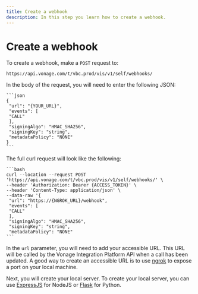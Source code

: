 ```yaml
---
title: Create a webhook
description: In this step you learn how to create a webhook.
---
```


# Create a webhook

To create a webhook, make a `POST` request to:

`https://api.vonage.com/t/vbc.prod/vis/v1/self/webhooks/`

In the body of the request, you will need to enter the following JSON:

    ```json
    {
     "url": "{YOUR_URL}",
     "events": [
     "CALL"
     ],
     "signingAlgo": "HMAC_SHA256",
     "signingKey": "string",
     "metadataPolicy": "NONE"
    }
    ```

The full curl request will look like the following:

    ```bash
    curl --location --request POST 'https://api.vonage.com/t/vbc.prod/vis/v1/self/webhooks/' \
    --header 'Authorization: Bearer {ACCESS_TOKEN}' \
    --header 'Content-Type: application/json' \
    --data-raw '{
     "url": "https://{NGROK_URL}/webhook",
     "events": [
     "CALL"
     ],
     "signingAlgo": "HMAC_SHA256",
     "signingKey": "string",
     "metadataPolicy": "NONE"
    ```

In the `url` parameter, you will need to add your accessible URL. This URL will be called by the Vonage Integration Platform API when a call has been updated. A good way to create an accessible URL is to use [ngrok](https://www.nexmo.com/blog/2017/07/04/local-development-nexmo-ngrok-tunnel-dr) to expose a port on your local machine.

Next, you will create your local server. To create your local server, you can use [ExpressJS](https://expressjs.com) for NodeJS or [Flask](https://flask.palletsprojects.com/en/1.1.x/) for Python.
